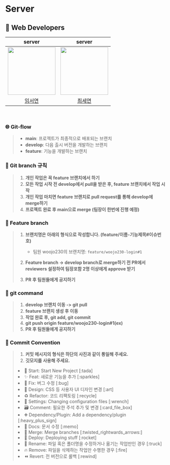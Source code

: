 # Server

## 👥 Web Developers

<div align="center">

|                              server                               |                              server                               
| :-----------------------------------------------------------------: | :-----------------------------------------------------------------: |
| <img style="width: 150px;" src="https://github.com/seoyeon0103.png" /> | <img style="width: 150px;" src="https://github.com/seyeon22.png" /> | 
|                [임서연](https://github.com/seoyeon0103)                |                [최세연](https://github.com/seyeon22)                |  
</div>

<br/>

### 🌐 Git-flow

> - **main**: 프로젝트가 최종적으로 배포되는 브랜치
> - **develop**: 다음 출시 버전을 개발하는 브랜치
> - **feature**: 기능을 개발하는 브랜치
>   <br>

### 📌 Git branch 규칙

> 1. **개인 작업은 꼭 feature 브랜치에서 하기**
> 2. **모든 작업 시작 전 develop에서 pull을 받은 후, feature 브랜치에서 작업 시작**
> 3. **개인 작업 마치면 feature 브랜치로 pull request를 통해 develop에 merge하기**
> 4. **프로젝트 완료 후 main으로 merge (팀장이 한번에 진행 예정)** <br>

### 📝 Feature branch

> 1. **브랜치명은 아래의 형식으로 작성합니다. (feature/이름-기능제목#이슈번호)**
>    - 팀원 woojo230의 브랜치명: `feature/woojo230-login#1`
>
> 2. **Feature branch -> develop branch로 merge하기 전 PR에서 reviewers 설정하여 팀장포함 2명 이상에게 approve 받기**
> 3. **PR 후 팀원들에게 공지하기** <br>

### 📝 git command

> 1. **develop 브랜치 이동 -> git pull**
> 2. **feature 브랜치 생성 후 이동**
> 3. **작업 완료 후, git add, git commit**
> 4. **git push origin feature/woojo230-login#1(ex)**
> 5. **PR 후 팀원들에게 공지하기** <br>

### 🎯 Commit Convention


> 1. **커밋 메시지의 형식은 하단의 사진과 같이 통일해 주세요.**
> 2. **깃모지를 사용해 주세요.**
>
> <li> 🎉 Start: Start New Project [:tada]
> <li> ✨ Feat: 새로운 기능을 추가 [:sparkles]
> <li> 🐛 Fix: 버그 수정 [:bug]
> <li> 🎨 Design: CSS 등 사용자 UI 디자인 변경 [:art]
> <li> ♻️ Refactor: 코드 리팩토링 [:recycle]
> <li> 🔧 Settings: Changing configuration files [:wrench]
> <li> 🗃️ Comment: 필요한 주석 추가 및 변경 [:card_file_box]
> <li> ➕ Dependency/Plugin: Add a dependency/plugin [:heavy_plus_sign]
> <li> 📝 Docs: 문서 수정 [:memo]
> <li> 🔀 Merge: Merge branches [:twisted_rightwards_arrows:]
> <li> 🚀 Deploy: Deploying stuff [:rocket]
> <li> 🚚 Rename: 파일 혹은 폴더명을 수정하거나 옮기는 작업만인 경우 [:truck]
> <li> 🔥 Remove: 파일을 삭제하는 작업만 수행한 경우 [:fire]
> <li> ⏪️ Revert: 전 버전으로 롤백 [:rewind]

